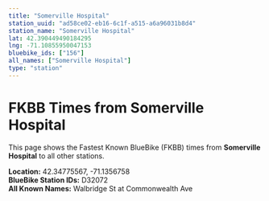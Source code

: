 ```yaml
---
title: "Somerville Hospital"
station_uuid: "ad58ce02-eb16-6c1f-a515-a6a96031b8d4"
station_name: "Somerville Hospital"
lat: 42.390449490184295
lng: -71.10855950047153
bluebike_ids: ["156"]
all_names: ["Somerville Hospital"]
type: "station"
---
```


# FKBB Times from Somerville Hospital

This page shows the Fastest Known BlueBike (FKBB) times from **Somerville Hospital** to all other stations.

**Location:** 42.34775567, -71.1356758  
**BlueBike Station IDs:** D32072  
**All Known Names:** Walbridge St at Commonwealth Ave

